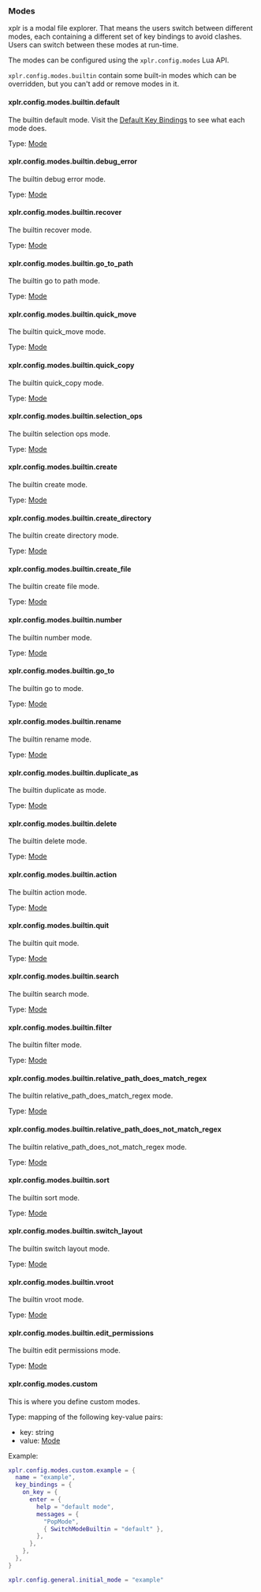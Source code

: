 ### Modes

xplr is a modal file explorer. That means the users switch between different
modes, each containing a different set of key bindings to avoid clashes.
Users can switch between these modes at run-time.

The modes can be configured using the `xplr.config.modes` Lua API.

`xplr.config.modes.builtin` contain some built-in modes which can be
overridden, but you can't add or remove modes in it.

#### xplr.config.modes.builtin.default

The builtin default mode.
Visit the [Default Key Bindings](https://xplr.dev/en/default-key-bindings)
to see what each mode does.

Type: [Mode](https://xplr.dev/en/mode)

#### xplr.config.modes.builtin.debug_error

The builtin debug error mode.

Type: [Mode](https://xplr.dev/en/mode)

#### xplr.config.modes.builtin.recover

The builtin recover mode.

Type: [Mode](https://xplr.dev/en/mode)

#### xplr.config.modes.builtin.go_to_path

The builtin go to path mode.

Type: [Mode](https://xplr.dev/en/mode)

#### xplr.config.modes.builtin.quick_move

The builtin quick_move mode.

Type: [Mode](https://xplr.dev/en/mode)

#### xplr.config.modes.builtin.quick_copy

The builtin quick_copy mode.

Type: [Mode](https://xplr.dev/en/mode)

#### xplr.config.modes.builtin.selection_ops

The builtin selection ops mode.

Type: [Mode](https://xplr.dev/en/mode)

#### xplr.config.modes.builtin.create

The builtin create mode.

Type: [Mode](https://xplr.dev/en/mode)

#### xplr.config.modes.builtin.create_directory

The builtin create directory mode.

Type: [Mode](https://xplr.dev/en/mode)

#### xplr.config.modes.builtin.create_file

The builtin create file mode.

Type: [Mode](https://xplr.dev/en/mode)

#### xplr.config.modes.builtin.number

The builtin number mode.

Type: [Mode](https://xplr.dev/en/mode)

#### xplr.config.modes.builtin.go_to

The builtin go to mode.

Type: [Mode](https://xplr.dev/en/mode)

#### xplr.config.modes.builtin.rename

The builtin rename mode.

Type: [Mode](https://xplr.dev/en/mode)

#### xplr.config.modes.builtin.duplicate_as

The builtin duplicate as mode.

Type: [Mode](https://xplr.dev/en/mode)

#### xplr.config.modes.builtin.delete

The builtin delete mode.

Type: [Mode](https://xplr.dev/en/mode)

#### xplr.config.modes.builtin.action

The builtin action mode.

Type: [Mode](https://xplr.dev/en/mode)

#### xplr.config.modes.builtin.quit

The builtin quit mode.

Type: [Mode](https://xplr.dev/en/mode)

#### xplr.config.modes.builtin.search

The builtin search mode.

Type: [Mode](https://xplr.dev/en/mode)

#### xplr.config.modes.builtin.filter

The builtin filter mode.

Type: [Mode](https://xplr.dev/en/mode)

#### xplr.config.modes.builtin.relative_path_does_match_regex

The builtin relative_path_does_match_regex mode.

Type: [Mode](https://xplr.dev/en/mode)

#### xplr.config.modes.builtin.relative_path_does_not_match_regex

The builtin relative_path_does_not_match_regex mode.

Type: [Mode](https://xplr.dev/en/mode)

#### xplr.config.modes.builtin.sort

The builtin sort mode.

Type: [Mode](https://xplr.dev/en/mode)

#### xplr.config.modes.builtin.switch_layout

The builtin switch layout mode.

Type: [Mode](https://xplr.dev/en/mode)

#### xplr.config.modes.builtin.vroot

The builtin vroot mode.

Type: [Mode](https://xplr.dev/en/mode)

#### xplr.config.modes.builtin.edit_permissions

The builtin edit permissions mode.

Type: [Mode](https://xplr.dev/en/mode)

#### xplr.config.modes.custom

This is where you define custom modes.

Type: mapping of the following key-value pairs:

- key: string
- value: [Mode](https://xplr.dev/en/mode)

Example:

```lua
xplr.config.modes.custom.example = {
  name = "example",
  key_bindings = {
    on_key = {
      enter = {
        help = "default mode",
        messages = {
          "PopMode",
          { SwitchModeBuiltin = "default" },
        },
      },
    },
  },
}

xplr.config.general.initial_mode = "example"
```
